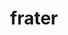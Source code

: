 ---
title: frater
meaning: wife
pos: nounthird
genitive: fratris
abbgender: m.
abbgender2: masc.
gender: masculine
declension: third
f1: yes
f: yes
---